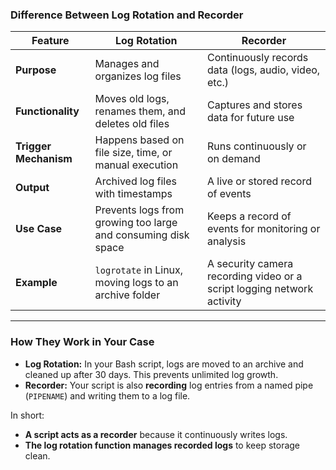 ### **Difference Between Log Rotation and Recorder**

| Feature        | **Log Rotation** | **Recorder** |
|---------------|----------------|-------------|
| **Purpose**    | Manages and organizes log files | Continuously records data (logs, audio, video, etc.) |
| **Functionality** | Moves old logs, renames them, and deletes old files | Captures and stores data for future use |
| **Trigger Mechanism** | Happens based on file size, time, or manual execution | Runs continuously or on demand |
| **Output** | Archived log files with timestamps | A live or stored record of events |
| **Use Case** | Prevents logs from growing too large and consuming disk space | Keeps a record of events for monitoring or analysis |
| **Example** | `logrotate` in Linux, moving logs to an archive folder | A security camera recording video or a script logging network activity |

---

### **How They Work in Your Case**
- **Log Rotation:** In your Bash script, logs are moved to an archive and cleaned up after 30 days. This prevents unlimited log growth.
- **Recorder:** Your script is also **recording** log entries from a named pipe (`PIPENAME`) and writing them to a log file.

In short:  
- **A script acts as a recorder** because it continuously writes logs.  
- **The log rotation function manages recorded logs** to keep storage clean.  
